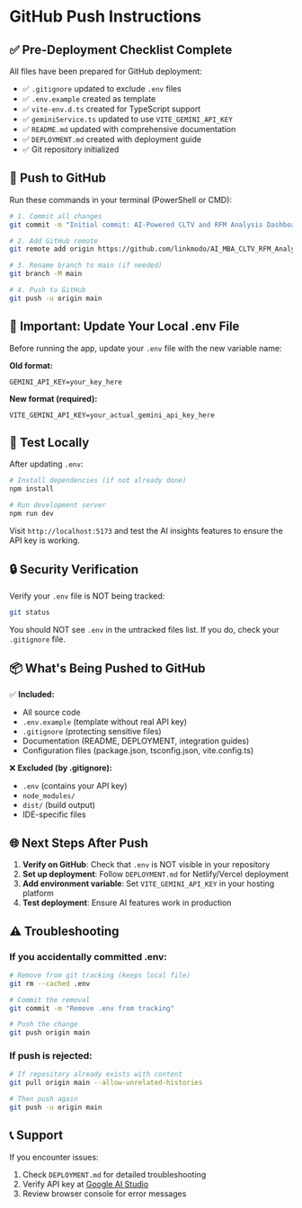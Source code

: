 # GitHub Push Instructions

## ✅ Pre-Deployment Checklist Complete

All files have been prepared for GitHub deployment:

- ✅ `.gitignore` updated to exclude `.env` files
- ✅ `.env.example` created as template
- ✅ `vite-env.d.ts` created for TypeScript support
- ✅ `geminiService.ts` updated to use `VITE_GEMINI_API_KEY`
- ✅ `README.md` updated with comprehensive documentation
- ✅ `DEPLOYMENT.md` created with deployment guide
- ✅ Git repository initialized

## 🚀 Push to GitHub

Run these commands in your terminal (PowerShell or CMD):

```bash
# 1. Commit all changes
git commit -m "Initial commit: AI-Powered CLTV and RFM Analysis Dashboard"

# 2. Add GitHub remote
git remote add origin https://github.com/linkmodo/AI_MBA_CLTV_RFM_Analysis.git

# 3. Rename branch to main (if needed)
git branch -M main

# 4. Push to GitHub
git push -u origin main
```

## 🔑 Important: Update Your Local .env File

Before running the app, update your `.env` file with the new variable name:

**Old format:**
```env
GEMINI_API_KEY=your_key_here
```

**New format (required):**
```env
VITE_GEMINI_API_KEY=your_actual_gemini_api_key_here
```

## 🧪 Test Locally

After updating `.env`:

```bash
# Install dependencies (if not already done)
npm install

# Run development server
npm run dev
```

Visit `http://localhost:5173` and test the AI insights features to ensure the API key is working.

## 🔒 Security Verification

Verify your `.env` file is NOT being tracked:

```bash
git status
```

You should NOT see `.env` in the untracked files list. If you do, check your `.gitignore` file.

## 📦 What's Being Pushed to GitHub

✅ **Included:**
- All source code
- `.env.example` (template without real API key)
- `.gitignore` (protecting sensitive files)
- Documentation (README, DEPLOYMENT, integration guides)
- Configuration files (package.json, tsconfig.json, vite.config.ts)

❌ **Excluded (by .gitignore):**
- `.env` (contains your API key)
- `node_modules/`
- `dist/` (build output)
- IDE-specific files

## 🌐 Next Steps After Push

1. **Verify on GitHub**: Check that `.env` is NOT visible in your repository
2. **Set up deployment**: Follow `DEPLOYMENT.md` for Netlify/Vercel deployment
3. **Add environment variable**: Set `VITE_GEMINI_API_KEY` in your hosting platform
4. **Test deployment**: Ensure AI features work in production

## ⚠️ Troubleshooting

### If you accidentally committed .env:

```bash
# Remove from git tracking (keeps local file)
git rm --cached .env

# Commit the removal
git commit -m "Remove .env from tracking"

# Push the change
git push origin main
```

### If push is rejected:

```bash
# If repository already exists with content
git pull origin main --allow-unrelated-histories

# Then push again
git push -u origin main
```

## 📞 Support

If you encounter issues:
1. Check `DEPLOYMENT.md` for detailed troubleshooting
2. Verify API key at [Google AI Studio](https://aistudio.google.com/app/apikey)
3. Review browser console for error messages

